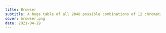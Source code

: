 ```yaml
---
title: Browser
subtitle: A huge table of all 2048 possible combinations of 12 chromatic notes
cover: browser.png
date: 2021-04-19
---
```


<script setup>
import chromaBrowser from './browser.vue'
</script>

<chroma-browser />
